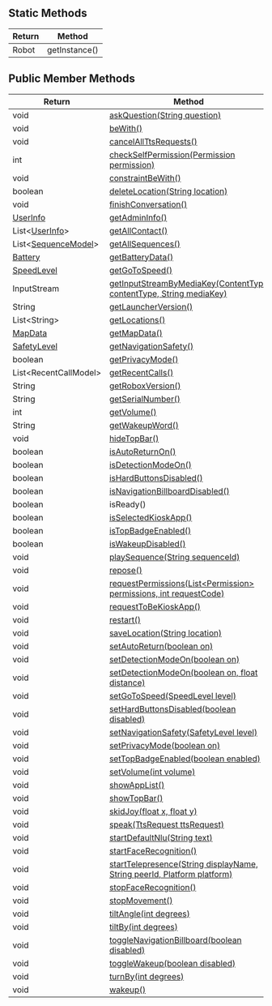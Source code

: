 ## Static Methods

|Return|Method|
|-|-|
|Robot|getInstance()|

## Public Member Methods

| Return                                                                                | Method                                                                                                                                                 |
|---------------------------------------------------------------------------------------|--------------------------------------------------------------------------------------------------------------------------------------------------------|
| void                                                                                  | [askQuestion(String question)](https://github.com/robotemi/sdk/wiki/Speech#askQuestion)                                                                |
| void                                                                                  | [beWith()](https://github.com/robotemi/sdk/wiki/follow#beWith)                                                                                         |
| void                                                                                  | [cancelAllTtsRequests()](https://github.com/robotemi/sdk/wiki/Speech#cancelAllTtsRequests)                                                             |
| int                                                                                   | [checkSelfPermission(Permission permission)](https://github.com/robotemi/sdk/wiki/permission#checkSelfPermission)                                      |
| void                                                                                  | [constraintBeWith()](https://github.com/robotemi/sdk/wiki/follow#constraintBeWith)                                                                     |
| boolean                                                                               | [deleteLocation(String location)](https://github.com/robotemi/sdk/wiki/Locations#deleteLocation)                                                       |
| void                                                                                  | [finishConversation()](https://github.com/robotemi/sdk/wiki/Speech#finishConversation)                                                                 |
| [UserInfo](https://github.com/robotemi/sdk/wiki/Users-&-Telepresence#userInfo)        | [getAdminInfo()](https://github.com/robotemi/sdk/wiki/Users-&-Telepresence#getAdminInfo)                                                               |
| List<[UserInfo](https://github.com/robotemi/sdk/wiki/Users-&-Telepresence#userInfo)>  | [getAllContact()](https://github.com/robotemi/sdk/wiki/Users-&-Telepresence#getAllContact)                                                             |
| List<[SequenceModel](https://github.com/robotemi/sdk/wiki/temi-Center#sequenceModel)> | [getAllSequences()](https://github.com/robotemi/sdk/wiki/temi-Center#getAllSequences)                                                                  |
| [Battery](https://github.com/robotemi/sdk/wiki/Utils#batteryData)                     | [getBatteryData()](https://github.com/robotemi/sdk/wiki/Utils#getBatteryData)                                                                          |
| [SpeedLevel](https://github.com/robotemi/sdk/wiki/Utils#speedLevel)                   | [getGoToSpeed()](https://github.com/robotemi/sdk/wiki/Utils#getGoToSpeed)                                                                              |
| InputStream                                                                           | [getInputStreamByMediaKey(ContentType contentType, String mediaKey)](https://github.com/robotemi/sdk/wiki/temi-Center#getInputStreamByMediaKey)        |
| String                                                                                | [getLauncherVersion()](https://github.com/robotemi/sdk/wiki/Utils#getLauncherVersion)                                                                  |
| List\<String\>                                                                        | [getLocations()](https://github.com/robotemi/sdk/wiki/Locations#getLocations)                                                                          |
| [MapData](https://github.com/robotemi/sdk/wiki/Locations#mapDataModel)                | [getMapData()](https://github.com/robotemi/sdk/wiki/Locations#getMapData)                                                                              |
| [SafetyLevel](https://github.com/robotemi/sdk/wiki/Utils#safetyLevel)                 | [getNavigationSafety()](https://github.com/robotemi/sdk/wiki/Utils#setNavigationSafety)                                                                |
| boolean                                                                               | [getPrivacyMode()](https://github.com/robotemi/sdk/wiki/Utils#getPrivacyMode)                                                                          |
| List\<RecentCallModel\>                                                               | [getRecentCalls()](https://github.com/robotemi/sdk/wiki/Users-&-Telepresence#getRecentCalls)                                                           |
| String                                                                                | [getRoboxVersion()](https://github.com/robotemi/sdk/wiki/Utils#getRoboxVersion)                                                                        |
| String                                                                                | [getSerialNumber()](https://github.com/robotemi/sdk/wiki/Utils#getSerialNumber)                                                                        |
| int                                                                                   | [getVolume()](https://github.com/robotemi/sdk/wiki/Utils#getVolume)                                                                                    |
| String                                                                                | [getWakeupWord()](https://github.com/robotemi/sdk/wiki/Speech#getWakeupWord)                                                                           |
| void                                                                                  | [hideTopBar()](https://github.com/robotemi/sdk/wiki/Utils#hideTopBar)                                                                                  |
| boolean                                                                               | [isAutoReturnOn()](https://github.com/robotemi/sdk/wiki/Utils#isAutoReturnOn)                                                                          |
| boolean                                                                               | [isDetectionModeOn()](https://github.com/robotemi/sdk/wiki/Detection-&-Interaction#isDetectionModeOn)                                                  |
| boolean                                                                               | [isHardButtonsDisabled()](https://github.com/robotemi/sdk/wiki/Utils#isHardButtonsDisabled)                                                            |
| boolean                                                                               | [isNavigationBillboardDisabled()](https://github.com/robotemi/sdk/wiki/Utils#isNavigationBillboardDisabled)                                            |
| boolean                                                                               | isReady()                                                                                                                                              |
| boolean                                                                               | [isSelectedKioskApp()](https://github.com/robotemi/sdk/wiki/Kiosk-Mode#isSelectedKioskApp)                                                             |
| boolean                                                                               | [isTopBadgeEnabled()](https://github.com/robotemi/sdk/wiki/Utils#isTopBadgeEnabled)                                                                    |
| boolean                                                                               | [isWakeupDisabled()](https://github.com/robotemi/sdk/wiki/Utils#isWakeupDisabled)                                                                      |
| void                                                                                  | [playSequence(String sequenceId)](https://github.com/robotemi/sdk/wiki/temi-Center#playSequence)                                                       |
| void                                                                                  | [repose()](https://github.com/robotemi/sdk/wiki/Locations#repose)                                                                                      |
| void                                                                                  | [requestPermissions(List\<Permission\> permissions, int requestCode)](https://github.com/robotemi/sdk/wiki/permission#requestPermissions)              |
| void                                                                                  | [requestToBeKioskApp()](https://github.com/robotemi/sdk/wiki/Kiosk-Mode#requestToBeKioskApp)                                                           |
| void                                                                                  | [restart()](https://github.com/robotemi/sdk/wiki/Utils#restart)                                                                                        |
| void                                                                                  | [saveLocation(String location)](https://github.com/robotemi/sdk/wiki/Locations#saveLocation)                                                           |
| void                                                                                  | [setAutoReturn(boolean on)](https://github.com/robotemi/sdk/wiki/Utils#setAutoReturnOn)                                                                |
| void                                                                                  | [setDetectionModeOn(boolean on)](https://github.com/robotemi/sdk/wiki/Detection-&-Interaction#setDetectionModeOn)                                      |
| void                                                                                  | [setDetectionModeOn(boolean on, float distance)](https://github.com/robotemi/sdk/wiki/Detection-&-Interaction#setDetectionModeOnWithDistance)          |
| void                                                                                  | [setGoToSpeed(SpeedLevel level)](https://github.com/robotemi/sdk/wiki/Utils#setGoToSpeed)                                                              |
| void                                                                                  | [setHardButtonsDisabled(boolean disabled)](https://github.com/robotemi/sdk/wiki/Utils#setHardButtonsDisabled)                                          |
| void                                                                                  | [setNavigationSafety(SafetyLevel level)](https://github.com/robotemi/sdk/wiki/Utils#setNavigationSafety)                                               |
| void                                                                                  | [setPrivacyMode(boolean on)](https://github.com/robotemi/sdk/wiki/Utils#setPrivacyMode)                                                                |
| void                                                                                  | [setTopBadgeEnabled(boolean enabled)](https://github.com/robotemi/sdk/wiki/Utils#setTopBadgeEnabled)                                                   |
| void                                                                                  | [setVolume(int volume)](https://github.com/robotemi/sdk/wiki/Utils#setVolume)                                                                          |
| void                                                                                  | [showAppList()](https://github.com/robotemi/sdk/wiki/Utils#showAppList)                                                                                |
| void                                                                                  | [showTopBar()](https://github.com/robotemi/sdk/wiki/Utils#showTopBar)                                                                                  |
| void                                                                                  | [skidJoy(float x, float y)](https://github.com/robotemi/sdk/wiki/Movement#skidJoy)                                                                     |
| void                                                                                  | [speak(TtsRequest ttsRequest)](https://github.com/robotemi/sdk/wiki/Speech#speak)                                                                      |
| void                                                                                  | [startDefaultNlu(String text)](https://github.com/robotemi/sdk/wiki/Speech#startDefaultNlu)                                                            |
| void                                                                                  | [startFaceRecognition()](https://github.com/robotemi/sdk/wiki/temi-Center#startFaceRecognition)                                                        |
| void                                                                                  | [startTelepresence(String displayName, String peerId, Platform platform)](https://github.com/robotemi/sdk/wiki/Users-&-Telepresence#startTelepresence) |
| void                                                                                  | [stopFaceRecognition()](https://github.com/robotemi/sdk/wiki/temi-Center#stopFaceRecognition)                                                          |
| void                                                                                  | [stopMovement()](https://github.com/robotemi/sdk/wiki/Movement#stopMovement)                                                                           |
| void                                                                                  | [tiltAngle(int degrees)](https://github.com/robotemi/sdk/wiki/Movement#tiltAngle)                                                                      |
| void                                                                                  | [tiltBy(int degrees)](https://github.com/robotemi/sdk/wiki/Movement#tiltBy)                                                                            |
| void                                                                                  | [toggleNavigationBillboard(boolean disabled)](https://github.com/robotemi/sdk/wiki/Utils#toggleNavigationBillboard)                                    |
| void                                                                                  | [toggleWakeup(boolean disabled)](https://github.com/robotemi/sdk/wiki/Utils#toggleWakeup)                                                              |
| void                                                                                  | [turnBy(int degrees)](https://github.com/robotemi/sdk/wiki/Movement#turnBy)                                                                            |
| void                                                                                  | [wakeup()](https://github.com/robotemi/sdk/wiki/Speech#wakeup)                                                                                         |
